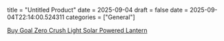title = "Untitled Product"
date = 2025-09-04
draft = false
date = 2025-09-04T22:14:00.524311
categories = ["General"]

[Buy Goal Zero Crush Light Solar Powered Lantern](https://www.amazon.com/dp/B07BMJPH8L)
